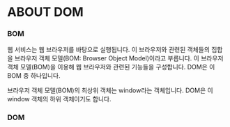 # ABOUT DOM

### BOM
웹 서비스는 웹 브라우저를 바탕으로 실행됩니다. 이 브라우저와 관련된 객체들의 집합을 브라우저 객체 모델(BOM: Browser Object Model)이라고 부릅니다. 이 브라우저 객체 모델(BOM)을 이용해 웹 브라우저와 관련된 기능들을 구성합니다. DOM은 이 BOM 중 하나입니다.

브라우저 객체 모델(BOM)의 최상위 객체는 window라는 객체입니다. DOM은 이 window 객체의 하위 객체이기도 합니다.

### DOM
